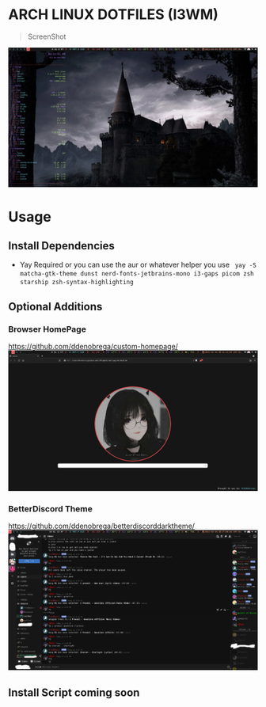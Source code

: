 # ARCH LINUX DOTFILES (I3WM)

> ScreenShot

![Desktop](https://github.com/Ddenobrega/dotfiles/blob/master/arch_linux/desktop.png)

# Usage

## Install Dependencies

- Yay Required or you can use the aur or whatever helper you use
  ` yay -S matcha-gtk-theme dunst nerd-fonts-jetbrains-mono i3-gaps picom zsh starship zsh-syntax-highlighting`

## Optional Additions
### Browser HomePage
https://github.com/ddenobrega/custom-homepage/
![Browser](https://github.com/ddenobrega/custom-homepage/blob/main/home.png)

### BetterDiscord Theme
https://github.com/ddenobrega/betterdiscorddarktheme/
![Discord](https://github.com/ddenobrega/betterdiscorddarktheme/blob/main/discord.png)



## Install Script coming soon
